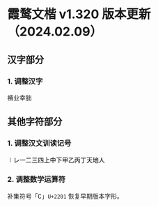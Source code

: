 # 霞鹜文楷 v1.320 版本更新（2024.02.09）

## 汉字部分

### 1. 调整汉字

䙡业幸胐

## 其他字符部分

### 1. 调整汉文训读记号

㆐㆑㆒㆓㆔㆕㆖㆗㆘㆙㆚㆛㆜㆝㆞㆟

### 2. 调整数学运算符

补集符号「∁」`U+2201` 恢复早期版本字形。
